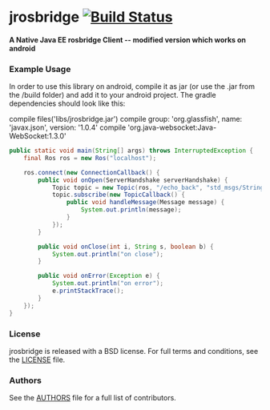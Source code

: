 jrosbridge [![Build Status](https://api.travis-ci.org/rctoris/jrosbridge.png)](https://travis-ci.org/rctoris/jrosbridge)
==========

#### A Native Java EE rosbridge Client -- modified version which works on android

### Example Usage

In order to use this library on android, compile it as jar (or use the .jar from the /build folder) and add it to your android project. The gradle dependencies should look like this:

compile files('libs/jrosbridge.jar')
compile group: 'org.glassfish', name: 'javax.json', version: '1.0.4'
compile 'org.java-websocket:Java-WebSocket:1.3.0'

```java
public static void main(String[] args) throws InterruptedException {
	final Ros ros = new Ros("localhost");

	ros.connect(new ConnectionCallback() {
		public void onOpen(ServerHandshake serverHandshake) {
			Topic topic = new Topic(ros, "/echo_back", "std_msgs/String");
			topic.subscribe(new TopicCallback() {
				public void handleMessage(Message message) {
					System.out.println(message);
				}
			});
		}

		public void onClose(int i, String s, boolean b) {
			System.out.println("on close");
		}

		public void onError(Exception e) {
			System.out.println("on error");
			e.printStackTrace();
		}
	});
}
```

### License
jrosbridge is released with a BSD license. For full terms and conditions, see the [LICENSE](LICENSE) file.

### Authors
See the [AUTHORS](AUTHORS.md) file for a full list of contributors.

